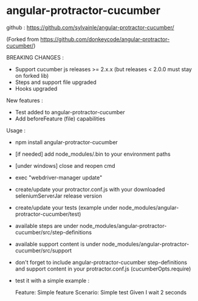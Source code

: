 # angular-protractor-cucumber

github : https://github.com/sylvainle/angular-protractor-cucumber/

(Forked from https://github.com/donkeycode/angular-protractor-cucumber/)

BREAKING CHANGES :
- Support cucumber js releases >= 2.x.x (but releases < 2.0.0 must stay on forked lib)
- Steps and support file upgraded
- Hooks upgraded

New features :
- Test added to angular-protractor-cucumber
- Add beforeFeature (file) capabilities

Usage :
- npm install angular-protractor-cucumber
- [if needed] add node_modules/.bin to your environment paths
- [under windows] close and reopen cmd
- exec "webdriver-manager update"
- create/update your protractor.conf.js with your downloaded seleniumServerJar release version
- create/update your tests (example under node_modules/angular-protractor-cucumber/test)
- available steps are under node_modules/angular-protractor-cucumber/src/step-definitions
- available support content is under node_modules/angular-protractor-cucumber/src/support
- don't forget to include angular-protractor-cucumber step-definitions and support content in your protractor.conf.js (cucumberOpts.require)
- test it with a simple example :

    Feature: Simple feature
    Scenario: Simple test
      Given I wait 2 seconds
